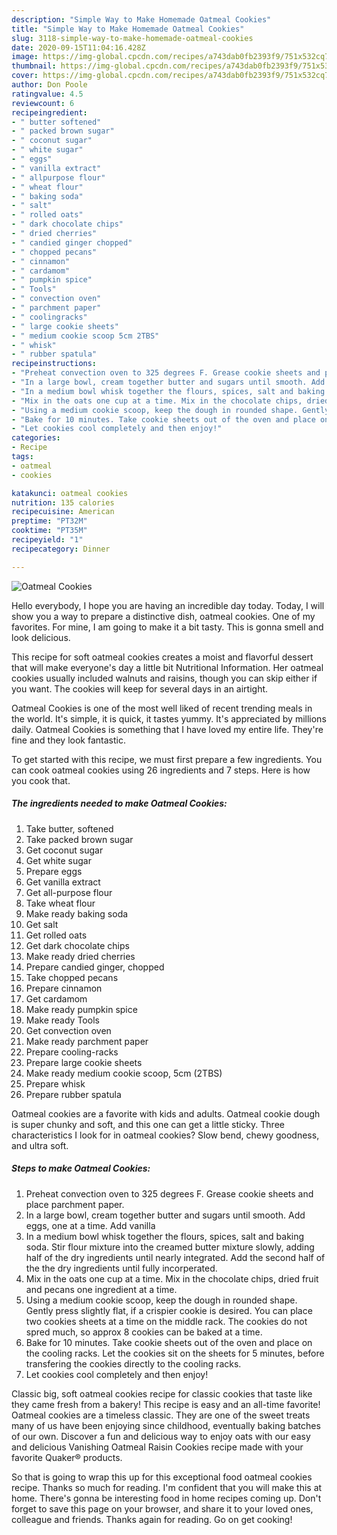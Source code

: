 ```yaml
---
description: "Simple Way to Make Homemade Oatmeal Cookies"
title: "Simple Way to Make Homemade Oatmeal Cookies"
slug: 3118-simple-way-to-make-homemade-oatmeal-cookies
date: 2020-09-15T11:04:16.428Z
image: https://img-global.cpcdn.com/recipes/a743dab0fb2393f9/751x532cq70/oatmeal-cookies-recipe-main-photo.jpg
thumbnail: https://img-global.cpcdn.com/recipes/a743dab0fb2393f9/751x532cq70/oatmeal-cookies-recipe-main-photo.jpg
cover: https://img-global.cpcdn.com/recipes/a743dab0fb2393f9/751x532cq70/oatmeal-cookies-recipe-main-photo.jpg
author: Don Poole
ratingvalue: 4.5
reviewcount: 6
recipeingredient:
- " butter softened"
- " packed brown sugar"
- " coconut sugar"
- " white sugar"
- " eggs"
- " vanilla extract"
- " allpurpose flour"
- " wheat flour"
- " baking soda"
- " salt"
- " rolled oats"
- " dark chocolate chips"
- " dried cherries"
- " candied ginger chopped"
- " chopped pecans"
- " cinnamon"
- " cardamom"
- " pumpkin spice"
- " Tools"
- " convection oven"
- " parchment paper"
- " coolingracks"
- " large cookie sheets"
- " medium cookie scoop 5cm 2TBS"
- " whisk"
- " rubber spatula"
recipeinstructions:
- "Preheat convection oven to 325 degrees F. Grease cookie sheets and place parchment paper."
- "In a large bowl, cream together butter and sugars until smooth. Add eggs, one at a time. Add vanilla"
- "In a medium bowl whisk together the flours, spices, salt and baking soda. Stir flour mixture into the creamed butter mixture slowly, adding half of the dry ingredients until nearly integrated. Add the second half of the the dry ingredients until fully incorperated."
- "Mix in the oats one cup at a time. Mix in the chocolate chips, dried fruit and pecans one ingredient at a time."
- "Using a medium cookie scoop, keep the dough in rounded shape. Gently press slightly flat, if a crispier cookie is desired. You can place two cookies sheets at a time on the middle rack. The cookies do not spred much, so approx 8 cookies can be baked at a time."
- "Bake for 10 minutes. Take cookie sheets out of the oven and place on the cooling racks. Let the cookies sit on the sheets for 5 minutes, before transfering the cookies directly to the cooling racks."
- "Let cookies cool completely and then enjoy!"
categories:
- Recipe
tags:
- oatmeal
- cookies

katakunci: oatmeal cookies 
nutrition: 135 calories
recipecuisine: American
preptime: "PT32M"
cooktime: "PT35M"
recipeyield: "1"
recipecategory: Dinner

---
```



![Oatmeal Cookies](https://img-global.cpcdn.com/recipes/a743dab0fb2393f9/751x532cq70/oatmeal-cookies-recipe-main-photo.jpg)

Hello everybody, I hope you are having an incredible day today. Today, I will show you a way to prepare a distinctive dish, oatmeal cookies. One of my favorites. For mine, I am going to make it a bit tasty. This is gonna smell and look delicious.

This recipe for soft oatmeal cookies creates a moist and flavorful dessert that will make everyone&#39;s day a little bit Nutritional Information. Her oatmeal cookies usually included walnuts and raisins, though you can skip either if you want. The cookies will keep for several days in an airtight.

Oatmeal Cookies is one of the most well liked of recent trending meals in the world. It's simple, it is quick, it tastes yummy. It's appreciated by millions daily. Oatmeal Cookies is something that I have loved my entire life. They're fine and they look fantastic.


To get started with this recipe, we must first prepare a few ingredients. You can cook oatmeal cookies using 26 ingredients and 7 steps. Here is how you cook that.

<!--inarticleads1-->

##### The ingredients needed to make Oatmeal Cookies:

1. Take  butter, softened
1. Take  packed brown sugar
1. Get  coconut sugar
1. Get  white sugar
1. Prepare  eggs
1. Get  vanilla extract
1. Get  all-purpose flour
1. Take  wheat flour
1. Make ready  baking soda
1. Get  salt
1. Get  rolled oats
1. Get  dark chocolate chips
1. Make ready  dried cherries
1. Prepare  candied ginger, chopped
1. Take  chopped pecans
1. Prepare  cinnamon
1. Get  cardamom
1. Make ready  pumpkin spice
1. Make ready  Tools
1. Get  convection oven
1. Make ready  parchment paper
1. Prepare  cooling-racks
1. Prepare  large cookie sheets
1. Make ready  medium cookie scoop, 5cm (2TBS)
1. Prepare  whisk
1. Prepare  rubber spatula


Oatmeal cookies are a favorite with kids and adults. Oatmeal cookie dough is super chunky and soft, and this one can get a little sticky. Three characteristics I look for in oatmeal cookies? Slow bend, chewy goodness, and ultra soft. 

<!--inarticleads2-->

##### Steps to make Oatmeal Cookies:

1. Preheat convection oven to 325 degrees F. Grease cookie sheets and place parchment paper.
1. In a large bowl, cream together butter and sugars until smooth. Add eggs, one at a time. Add vanilla
1. In a medium bowl whisk together the flours, spices, salt and baking soda. Stir flour mixture into the creamed butter mixture slowly, adding half of the dry ingredients until nearly integrated. Add the second half of the the dry ingredients until fully incorperated.
1. Mix in the oats one cup at a time. Mix in the chocolate chips, dried fruit and pecans one ingredient at a time.
1. Using a medium cookie scoop, keep the dough in rounded shape. Gently press slightly flat, if a crispier cookie is desired. You can place two cookies sheets at a time on the middle rack. The cookies do not spred much, so approx 8 cookies can be baked at a time.
1. Bake for 10 minutes. Take cookie sheets out of the oven and place on the cooling racks. Let the cookies sit on the sheets for 5 minutes, before transfering the cookies directly to the cooling racks.
1. Let cookies cool completely and then enjoy!


Classic big, soft oatmeal cookies recipe for classic cookies that taste like they came fresh from a bakery! This recipe is easy and an all-time favorite! Oatmeal cookies are a timeless classic. They are one of the sweet treats many of us have been enjoying since childhood, eventually baking batches of our own. Discover a fun and delicious way to enjoy oats with our easy and delicious Vanishing Oatmeal Raisin Cookies recipe made with your favorite Quaker® products. 

So that is going to wrap this up for this exceptional food oatmeal cookies recipe. Thanks so much for reading. I'm confident that you will make this at home. There's gonna be interesting food in home recipes coming up. Don't forget to save this page on your browser, and share it to your loved ones, colleague and friends. Thanks again for reading. Go on get cooking!
